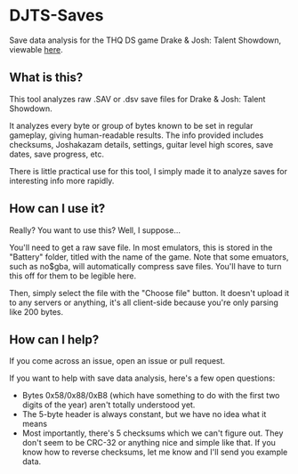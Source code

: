 # DJTS-Saves
Save data analysis for the THQ DS game Drake &amp; Josh: Talent Showdown, viewable [here](https://djts-saves.eiim.page/).
## What is this?
This tool analyzes raw .SAV or .dsv save files for Drake &amp; Josh: Talent Showdown.

It analyzes every byte or group of bytes known to be set in regular gameplay, giving human-readable results. The info provided includes checksums, Joshakazam details, settings, guitar level high scores, save dates, save progress, etc.

There is little practical use for this tool, I simply made it to analyze saves for interesting info more rapidly.
## How can I use it?
Really? You want to use this? Well, I suppose...

You'll need to get a raw save file. In most emulators, this is stored in the "Battery" folder, titled with the name of the game. Note that some emuators, such as no$gba, will automatically compress save files. You'll have to turn this off for them to be legible here.

Then, simply select the file with the "Choose file" button. It doesn't upload it to any servers or anything, it's all client-side because you're only parsing like 200 bytes.
## How can I help?
If you come across an issue, open an issue or pull request.

If you want to help with save data analysis, here's a few open questions:
* Bytes 0x58/0x88/0xB8 (which have something to do with the first two digits of the year) aren't totally understood yet.
* The 5-byte header is always constant, but we have no idea what it means
* Most importantly, there's 5 checksums which we can't figure out. They don't seem to be CRC-32 or anything nice and simple like that. If you know how to reverse checksums, let me know and I'll send you example data.
